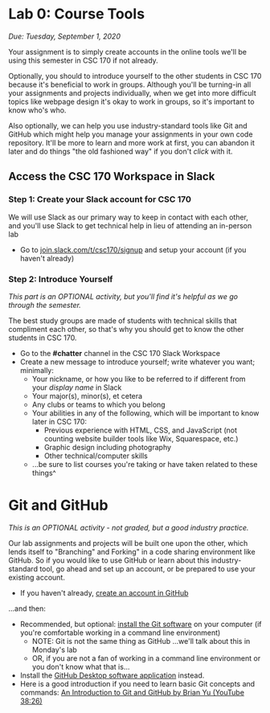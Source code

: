 # Lab 0: Course Tools

*Due: Tuesday, September 1, 2020* 

Your assignment is to simply create accounts in the online tools we'll be using this semester in CSC 170 if not already.  

Optionally, you should to introduce yourself to the other students in CSC 170 because it's beneficial to work in groups.  Although you'll be turning-in all your assignments and projects individually, when we get into  more difficult topics like webpage design it's okay to work in groups, so it's important to know who's who.

Also optionally, we can help you use industry-standard tools like Git and GitHub which might help you manage your assignments in your own code repository.  It'll be more to learn and more work at first, you can abandon it later and do things "the old fashioned way" if you don't *click* with it. 

## Access the CSC 170 Workspace in Slack

### Step 1: Create your Slack account for CSC 170

We will use Slack as our primary way to keep in contact with each other, and you'll use Slack to get technical help in lieu of attending an in-person lab

- Go to [join.slack.com/t/csc170/signup](https://join.slack.com/t/csc170/signup) and setup your account (if you haven't already)

### Step 2: Introduce Yourself 

*This part is an OPTIONAL activity, but you'll find it's helpful as we go through the semester.*

The best study groups are made of students with technical skills that compliment each other, so that's why you should get to know the other students in CSC 170.

- Go to the **#chatter** channel in the CSC 170 Slack Workspace
- Create a new message to introduce yourself; write whatever you want; minimally:
  - Your nickname, or how you like to be referred to if different from your *display name* in Slack
  - Your major(s), minor(s), et cetera
  - Any clubs or teams to which you belong
  - Your abilities in any of the following, which will be important to know later in CSC 170:
    - Previous experience with HTML, CSS, and JavaScript (not counting website builder tools like Wix, Squarespace, etc.)
    - Graphic design including photography
    - Other technical/computer skills
  - ...be sure to list courses you're taking or have taken related to these things^

# Git and GitHub

*This is an OPTIONAL activity - not graded, but a good industry practice.*

Our lab assignments and projects will be built one upon the other, which lends itself to "Branching" and Forking" in a code sharing environment like GitHub. So if you would like to use GitHub or learn about this industry-standard tool, go ahead and set up an account, or be prepared to use your existing account.  

- If you haven't already, [create an account in GitHub](https://github.com/join)

...and then:

- Recommended, but optional: [install the Git software](https://git-scm.com/downloads) on your computer (if you're comfortable working in a command line environment)
  - NOTE: Git is not the same thing as GitHub ...we'll talk about this in Monday's lab
  - OR, if you are not a fan of working in a command line environment or you don't know what that is...
- Install the [GitHub Desktop software application](https://desktop.github.com) instead.  
- Here is a good introduction if you need to learn basic Git concepts and commands: [An Introduction to Git and GitHub by Brian Yu (YouTube 38:26)](https://youtu.be/MJUJ4wbFm_A)

